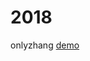 # 2018
onlyzhang
 [demo](http://htmlpreview.github.io/?https://github.com/zzhangwwqq/2018/blob/master/bullseye-game/index.html)
